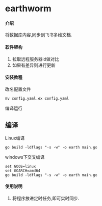 # earthworm

#### 介绍
将数据库内容,同步到飞书多维文档.

#### 软件架构
1. 拉取远程服务器id做对比
2. 如果有差异则进行更新


#### 安装教程
改名配置文件

`
mv config.yaml.ex config.yaml
`


 编译运行
## 编译
Linux编译
```shell
go build -ldflags "-s -w" -o earth main.go
```

windows下交叉编译
```shell
set GOOS=linux
set GOARCH=amd64
go build -ldflags "-s -w" -o earth main.go
```

#### 使用说明

1. 将程序放进定时任务,即可实时同步.


